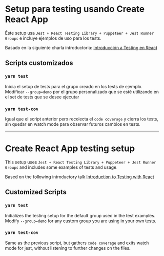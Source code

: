 # Setup para testing usando Create React App

Éste setup usa `Jest + React Testing Library + Puppeteer + Jest Runner Groups` e incluye ejemplos de uso para los tests.

Basado en la siguiente charla introductoria: [Introducción a Testing en React](https://slides.com/guido732/intro-testing-jest-rtl-cra-puppeteer/fullscreen)

## Scripts customizados

### `yarn test`

Inicia el setup de tests para el grupo creado en los tests de ejemplo. Modificar `--group=demo` por el grupo personalizado que se esté utilizando en el set de tests que se desee ejecutar

### `yarn test-cov`

Igual que el script anterior pero recolecta el `code coverage` y cierra los tests, sin quedar en watch mode para observar futuros cambios en tests.

---

# Create React App testing setup

This setup uses `Jest + React Testing Library + Puppeteer + Jest Runner Groups` and includes some examples of tests and usage.

Based on the following introductory talk [Introduction to Testing with React](https://slides.com/guido732/intro-testing-jest-rtl-cra-puppeteer/fullscreen)

## Customized Scripts

### `yarn test`

Initializes the testing setup for the default group used in the test examples. Modify `--group=demo` for any custom group you are using in your own tests.

### `yarn test-cov`

Same as the previous script, but gathers `code coverage` and exits watch mode for jest, without listening to further changes on the files.
